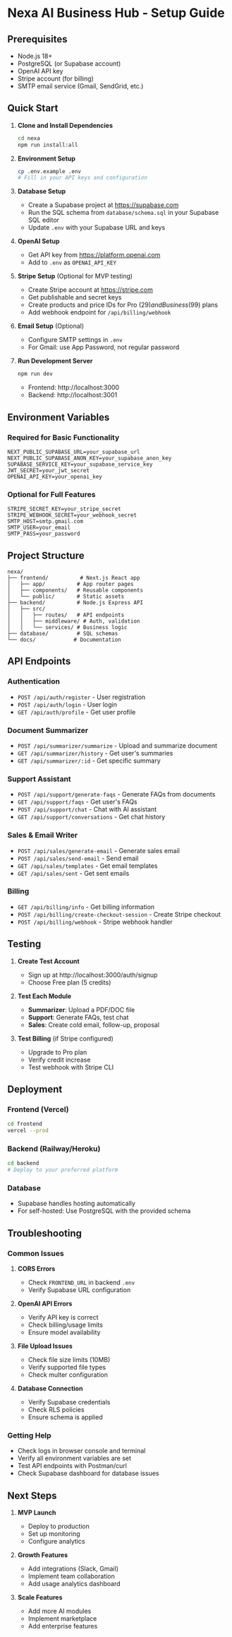 # Nexa AI Business Hub - Setup Guide

## Prerequisites

- Node.js 18+ 
- PostgreSQL (or Supabase account)
- OpenAI API key
- Stripe account (for billing)
- SMTP email service (Gmail, SendGrid, etc.)

## Quick Start

1. **Clone and Install Dependencies**
   ```bash
   cd nexa
   npm run install:all
   ```

2. **Environment Setup**
   ```bash
   cp .env.example .env
   # Fill in your API keys and configuration
   ```

3. **Database Setup**
   - Create a Supabase project at https://supabase.com
   - Run the SQL schema from `database/schema.sql` in your Supabase SQL editor
   - Update `.env` with your Supabase URL and keys

4. **OpenAI Setup**
   - Get API key from https://platform.openai.com
   - Add to `.env` as `OPENAI_API_KEY`

5. **Stripe Setup** (Optional for MVP testing)
   - Create Stripe account at https://stripe.com
   - Get publishable and secret keys
   - Create products and price IDs for Pro ($29) and Business ($99) plans
   - Add webhook endpoint for `/api/billing/webhook`

6. **Email Setup** (Optional)
   - Configure SMTP settings in `.env`
   - For Gmail: use App Password, not regular password

7. **Run Development Server**
   ```bash
   npm run dev
   ```
   - Frontend: http://localhost:3000
   - Backend: http://localhost:3001

## Environment Variables

### Required for Basic Functionality
```env
NEXT_PUBLIC_SUPABASE_URL=your_supabase_url
NEXT_PUBLIC_SUPABASE_ANON_KEY=your_supabase_anon_key
SUPABASE_SERVICE_KEY=your_supabase_service_key
JWT_SECRET=your_jwt_secret
OPENAI_API_KEY=your_openai_key
```

### Optional for Full Features
```env
STRIPE_SECRET_KEY=your_stripe_secret
STRIPE_WEBHOOK_SECRET=your_webhook_secret
SMTP_HOST=smtp.gmail.com
SMTP_USER=your_email
SMTP_PASS=your_password
```

## Project Structure

```
nexa/
├── frontend/          # Next.js React app
│   ├── app/          # App router pages
│   ├── components/   # Reusable components
│   └── public/       # Static assets
├── backend/          # Node.js Express API
│   ├── src/
│   │   ├── routes/   # API endpoints
│   │   ├── middleware/ # Auth, validation
│   │   └── services/ # Business logic
├── database/         # SQL schemas
└── docs/            # Documentation
```

## API Endpoints

### Authentication
- `POST /api/auth/register` - User registration
- `POST /api/auth/login` - User login
- `GET /api/auth/profile` - Get user profile

### Document Summarizer
- `POST /api/summarizer/summarize` - Upload and summarize document
- `GET /api/summarizer/history` - Get user's summaries
- `GET /api/summarizer/:id` - Get specific summary

### Support Assistant
- `POST /api/support/generate-faqs` - Generate FAQs from documents
- `GET /api/support/faqs` - Get user's FAQs
- `POST /api/support/chat` - Chat with AI assistant
- `GET /api/support/conversations` - Get chat history

### Sales & Email Writer
- `POST /api/sales/generate-email` - Generate sales email
- `POST /api/sales/send-email` - Send email
- `GET /api/sales/templates` - Get email templates
- `GET /api/sales/sent` - Get sent emails

### Billing
- `GET /api/billing/info` - Get billing information
- `POST /api/billing/create-checkout-session` - Create Stripe checkout
- `POST /api/billing/webhook` - Stripe webhook handler

## Testing

1. **Create Test Account**
   - Sign up at http://localhost:3000/auth/signup
   - Choose Free plan (5 credits)

2. **Test Each Module**
   - **Summarizer**: Upload a PDF/DOC file
   - **Support**: Generate FAQs, test chat
   - **Sales**: Create cold email, follow-up, proposal

3. **Test Billing** (if Stripe configured)
   - Upgrade to Pro plan
   - Verify credit increase
   - Test webhook with Stripe CLI

## Deployment

### Frontend (Vercel)
```bash
cd frontend
vercel --prod
```

### Backend (Railway/Heroku)
```bash
cd backend
# Deploy to your preferred platform
```

### Database
- Supabase handles hosting automatically
- For self-hosted: Use PostgreSQL with the provided schema

## Troubleshooting

### Common Issues

1. **CORS Errors**
   - Check `FRONTEND_URL` in backend `.env`
   - Verify Supabase URL configuration

2. **OpenAI API Errors**
   - Verify API key is correct
   - Check billing/usage limits
   - Ensure model availability

3. **File Upload Issues**
   - Check file size limits (10MB)
   - Verify supported file types
   - Check multer configuration

4. **Database Connection**
   - Verify Supabase credentials
   - Check RLS policies
   - Ensure schema is applied

### Getting Help

- Check logs in browser console and terminal
- Verify all environment variables are set
- Test API endpoints with Postman/curl
- Check Supabase dashboard for database issues

## Next Steps

1. **MVP Launch**
   - Deploy to production
   - Set up monitoring
   - Configure analytics

2. **Growth Features**
   - Add integrations (Slack, Gmail)
   - Implement team collaboration
   - Add usage analytics dashboard

3. **Scale Features**
   - Add more AI modules
   - Implement marketplace
   - Add enterprise features